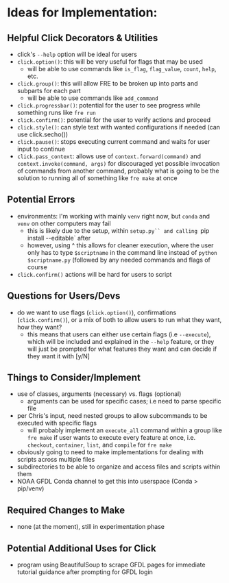 # Ideas for Implementation:

## Helpful Click Decorators & Utilities
* click's `--help` option will be ideal for users
* `click.option()`: this will be very useful for flags that may be used
    - will be able to use commands like `is_flag`, `flag_value`, `count`, `help`, etc.
* `click.group()`: this will allow FRE to be broken up into parts and subparts for each part
    - will be able to use commands like `add_command`
* `click.progressbar()`: potential for the user to see progress while something runs like `fre run`
* `click.confirm()`: potential for the user to verify actions and proceed
* `click.style()`: can style text with wanted configurations if needed (can use click.secho())
* `click.pause()`: stops executing current command and waits for user input to continue
* `click.pass_context`: allows use of `context.forward(command)` and `context.invoke(command, args)` for discouraged yet possible invocation of commands from another command, probably what is going to be the solution to running all of something like `fre make` at once

## Potential Errors
* environments: I'm working with mainly `venv` right now, but `conda` and `venv` on other computers may fail
    - this is likely due to the setup, within `setup.py`` and calling `pip install --editable` after
    - however, using ^ this allows for cleaner execution, where the user only has to type `$scriptname` in the command line instead of `python $scriptname.py` (followed by any needed commands and flags of course
* `click.confirm()` actions will be hard for users to script

## Questions for Users/Devs
* do we want to use flags (`click.option()`), confirmations (`click.confirm()`), or a mix of both to allow users to run what they want, how they want?
    - this means that users can either use certain flags (i.e `--execute`), which will be included and explained in the `--help` feature, or they will just be prompted for what features they want and can decide if they want it with [y/N]

## Things to Consider/Implement
* use of classes, arguments (necessary) vs. flags (optional)
    - arguments can be used for specific cases; i.e need to parse specific file
* per Chris's input, need nested groups to allow subcommands to be executed with specific flags
    - will probably implement an `execute_all` command within a group like `fre make` if user wants to execute every feature at once, i.e. `checkout`, `container`, `list`, and `compile` for `fre make`
* obviously going to need to make implementations for dealing with scripts across multiple files
* subdirectories to be able to organize and access files and scripts within them
* NOAA GFDL Conda channel to get this into userspace (Conda > pip/venv)

## Required Changes to Make
* none (at the moment), still in experimentation phase

## Potential Additional Uses for Click
* program using BeautifulSoup to scrape GFDL pages for immediate tutorial guidance after prompting for GFDL login
